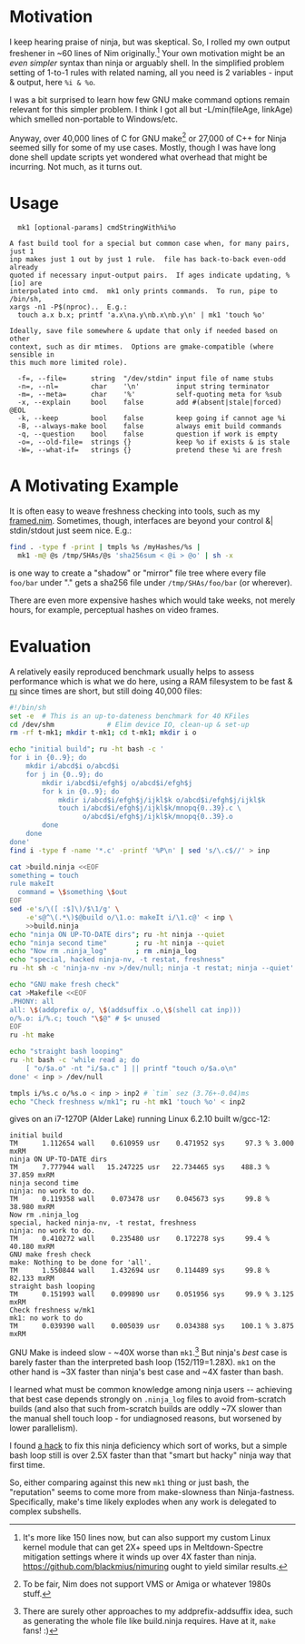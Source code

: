Motivation
==========
I keep hearing praise of ninja, but was skeptical.  So, I rolled my own output
freshener in ~60 lines of Nim originally.[^1]  Your own motivation might be an
*even simpler* syntax than ninja or arguably shell.  In the simplified problem
setting of 1-to-1 rules with related naming, all you need is 2 variables - input
& output, here `%i & %o`.

I was a bit surprised to learn how few GNU make command options remain relevant
for this simpler problem.  I think I got all but -L/min(fileAge, linkAge) which
smelled non-portable to Windows/etc.

Anyway, over 40,000 lines of C for GNU make[^2] or 27,000 of C++ for Ninja
seemed silly for some of my use cases.  Mostly, though I was have long done
shell update scripts yet wondered what overhead that might be incurring.
Not much, as it turns out.

Usage
=====
```
  mk1 [optional-params] cmdStringWith%i%o

A fast build tool for a special but common case when, for many pairs, just 1
inp makes just 1 out by just 1 rule.  file has back-to-back even-odd already
quoted if necessary input-output pairs.  If ages indicate updating, %[io] are
interpolated into cmd.  mk1 only prints commands.  To run, pipe to /bin/sh,
xargs -n1 -P$(nproc)..  E.g.:
  touch a.x b.x; printf 'a.x\na.y\nb.x\nb.y\n' | mk1 'touch %o'

Ideally, save file somewhere & update that only if needed based on other
context, such as dir mtimes.  Options are gmake-compatible (where sensible in
this much more limited role).

  -f=, --file=      string  "/dev/stdin" input file of name stubs
  -n=, --nl=        char    '\n'         input string terminator
  -m=, --meta=      char    '%'          self-quoting meta for %sub
  -x, --explain     bool    false        add #(absent|stale|forced) @EOL
  -k, --keep        bool    false        keep going if cannot age %i
  -B, --always-make bool    false        always emit build commands
  -q, --question    bool    false        question if work is empty
  -o=, --old-file=  strings {}           keep %o if exists & is stale
  -W=, --what-if=   strings {}           pretend these %i are fresh
```

A Motivating Example
====================
It is often easy to weave freshness checking into tools, such as my
[framed.nim](https://github.com/c-blake/ndup/blob/main/framed.nim).  Sometimes,
though, interfaces are beyond your control &| stdin/stdout just seem nice. E.g.:
```sh
find . -type f -print | tmpls %s /myHashes/%s |
  mk1 -m@ @s /tmp/SHAs/@s 'sha256sum < @i > @o' | sh -x
```
is one way to create a "shadow" or "mirror" file tree where every file `foo/bar`
under "." gets a sha256 file under `/tmp/SHAs/foo/bar` (or wherever).

There are even more expensive hashes which would take weeks, not merely hours,
for example, perceptual hashes on video frames.

Evaluation
==========
A relatively easily reproduced benchmark usually helps to assess performance
which is what we do here, using a RAM filesystem to be fast & [ru](ru.md) since
times are short, but still doing 40,000 files:
```sh
#!/bin/sh
set -e  # This is an up-to-dateness benchmark for 40 KFiles
cd /dev/shm             # Elim device IO, clean-up & set-up
rm -rf t-mk1; mkdir t-mk1; cd t-mk1; mkdir i o

echo "initial build"; ru -ht bash -c '
for i in {0..9}; do
    mkdir i/abcd$i o/abcd$i
    for j in {0..9}; do
        mkdir i/abcd$i/efgh$j o/abcd$i/efgh$j
        for k in {0..9}; do
            mkdir i/abcd$i/efgh$j/ijkl$k o/abcd$i/efgh$j/ijkl$k
            touch i/abcd$i/efgh$j/ijkl$k/mnopq{0..39}.c \
                  o/abcd$i/efgh$j/ijkl$k/mnopq{0..39}.o
        done
    done
done'
find i -type f -name '*.c' -printf '%P\n' | sed 's/\.c$//' > inp

cat >build.ninja <<EOF
something = touch
rule makeIt
  command = \$something \$out
EOF
sed -e's/\([ :$]\)/$\1/g' \
    -e's@^\(.*\)$@build o/\1.o: makeIt i/\1.c@' < inp \
    >>build.ninja
echo "ninja ON UP-TO-DATE dirs"; ru -ht ninja --quiet
echo "ninja second time"       ; ru -ht ninja --quiet
echo "Now rm .ninja_log"       ; rm .ninja_log
echo "special, hacked ninja-nv, -t restat, freshness"
ru -ht sh -c 'ninja-nv -nv >/dev/null; ninja -t restat; ninja --quiet'

echo "GNU make fresh check"
cat >Makefile <<EOF
.PHONY: all
all: \$(addprefix o/, \$(addsuffix .o,\$(shell cat inp)))
o/%.o: i/%.c; touch "\$@" # $< unused
EOF
ru -ht make

echo "straight bash looping"
ru -ht bash -c 'while read a; do
    [ "o/$a.o" -nt "i/$a.c" ] || printf "touch o/$a.o\n"
done' < inp > /dev/null

tmpls i/%s.c o/%s.o < inp > inp2 # `tim` sez (3.76+-0.04)ms
echo "Check freshness w/mk1"; ru -ht mk1 'touch %o' < inp2
```
gives on an i7-1270P (Alder Lake) running Linux 6.2.10 built w/gcc-12:
```
initial build
TM      1.112654 wall    0.610959 usr    0.471952 sys     97.3 % 3.000 mxRM
ninja ON UP-TO-DATE dirs
TM      7.777944 wall   15.247225 usr   22.734465 sys    488.3 % 37.859 mxRM
ninja second time
ninja: no work to do.
TM      0.119358 wall    0.073478 usr    0.045673 sys     99.8 % 38.980 mxRM
Now rm .ninja_log
special, hacked ninja-nv, -t restat, freshness
ninja: no work to do.
TM      0.410272 wall    0.235480 usr    0.172278 sys     99.4 % 40.180 mxRM
GNU make fresh check
make: Nothing to be done for 'all'.
TM      1.550844 wall    1.432694 usr    0.114489 sys     99.8 % 82.133 mxRM
straight bash looping
TM      0.151993 wall    0.099890 usr    0.051956 sys     99.9 % 3.125 mxRM
Check freshness w/mk1
mk1: no work to do
TM      0.039390 wall    0.005039 usr    0.034388 sys    100.1 % 3.875 mxRM
```
GNU Make is indeed slow - ~40X worse than `mk1`.[^3]  But ninja's *best* case is
barely faster than the interpreted bash loop (152/119=1.28X).  `mk1` on the
other hand is ~3X faster than ninja's best case and ~4X faster than bash.

I learned what must be common knowledge among ninja users -- achieving that best
case depends strongly on `.ninja_log` files to avoid from-scratch builds (and
also that such from-scratch builds are oddly ~7X slower than the manual shell
touch loop - for undiagnosed reasons, but worsened by lower parallelism).

I found [a hack](
https://stackoverflow.com/questions/73058509/how-do-i-manually-populate-ninja-log-with-information-preventing-unnecesary-reb)
to fix this ninja deficiency which sort of works, but a simple bash loop still
is over 2.5X faster than that "smart but hacky" ninja way that first time.

So, either comparing against this new `mk1` thing or just bash, the "reputation"
seems to come more from make-slowness than Ninja-fastness.  Specifically, make's
time likely explodes when any work is delegated to complex subshells.

[^1]: It's more like 150 lines now, but can also support my custom Linux kernel
module that can get 2X+ speed ups in Meltdown-Spectre mitigation settings where
it winds up over 4X faster than ninja.  https://github.com/blackmius/nimuring
ought to yield similar results.

[^2]: To be fair, Nim does not support VMS or Amiga or whatever 1980s stuff.

[^3]: There are surely other approaches to my addprefix-addsuffix idea, such as
generating the whole file like build.ninja requires. Have at it, `make` fans! :)
